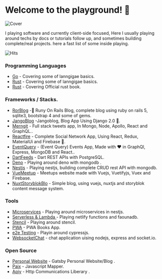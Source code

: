 # Welcome to the playground! 🚀

![Cover](https://media.giphy.com/media/3orieQHmkjxSiLGC08/giphy.gif)

I playing software and currently client-side focused, Here I usually playing around techs by docs or tutorials follow up, and sometimes building complete/real projects. here a fast list of some inside playing.

![Hits](https://hitcounter.pythonanywhere.com/count/tag.svg?url=https%3A%2F%2Fgithub.com%2muhammedMoussa)

### Programming Languages
* [Go](https://github.com/muhammedMoussa/go-playing) - Covering some of lanngigae basics.
* [Rust](https://github.com/muhammedMoussa/rust-playing) - Covering some of lanngigae basics.
* [Rust](https://github.com/muhammedMoussa/rust-by-example) - Covering Official rust book.

### Frameworks / Stacks.
* [RorBlog](https://github.com/muhammedMoussa/rorblog) -💎 Runy On Rails Blog, complete blog using ruby on rails 5, sqlite3, bootstrap 4 and some of gems.
* [JangoBlog](https://github.com/muhammedMoussa/jangoblog) -Jangoblog, Blog App Using Django 2.0 💚.
* [Merngit](https://github.com/muhammedMoussa/merngit) - Full stack tweets app, In Mongo, Node, Apollo, React and GraphQL..
* [Reactfire](https://github.com/muhammedMoussa/reactfire) - Complete Social Network App, Using React, Redux, MaterialUi and Firebase 💙.
* [EventQuery](https://github.com/muhammedMoussa/event-query) - (Event Query) Events App, Made with ❤️ in GraphQl, Express, MongoDB and React..
* [DartFeeds](https://github.com/muhammedMoussa/dart_feeds) - Dart REST APIs with  PostgreSQL.
* [Deno](https://github.com/muhammedMoussa/deno-playing) - Playing around deno with mongodb .
* [Nestjs](https://github.com/muhammedMoussa/nestjs-playing) - Playing nestjs, building complete CRUD rest API with mongodb.
* [VueMeetup](https://github.com/muhammedMoussa/vuemeetup) - Meetups website made with Vuejs, Vuetifyjs, Vuex and Firebase.
*  [NuxtStoryblokBlo](https://github.com/muhammedMoussa/nuxt-storyblok-blog) - Simple blog, using vuejs, nuxtjs and storyblok content message system.

### Tools
* [Microservices](https://github.com/muhammedMoussa/microservices-playing) - Playing around microservices in nestjs.
*  [Serverless & Lambda ](https://github.com/muhammedMoussa/netlify-functions) - Playing netlify functions and faounadb.
* [Stencil](https://github.com/muhammedMoussa/stencil-app) - Playing around stencil.
*  [PWA](https://github.com/muhammedMoussa/NgBooksPWA) - PWA Books App.
*  [e2e Testing](https://github.com/muhammedMoussa/cypress) - Playin around cypressjs.
*  [WebsocketChat](https://github.com/muhammedMoussa/websocket-chat) - chat application uising nodejs, express and socket.io.

### Open Source
* [Personal Website](https://github.com/muhammedMoussa/muhammedmoussa.github.io) - Gatsby Personal Website/Blog .
* [Paix](https://github.com/muhammedMoussa/paix) - Javascript Mapper.
* [Apiy](https://github.com/muhammedMoussa/apiy) - Http Communications Liberary .

<!--
**muhammedMoussa/muhammedmoussa** is a ✨ _special_ ✨ repository because its `README.md` (this file) appears on your GitHub profile.

Here are some ideas to get you started:

- 🔭 I’m currently working on ...
- 🌱 I’m currently learning ...
- 👯 I’m looking to collaborate on ...
- 🤔 I’m looking for help with ...
- 💬 Ask me about ...
- 📫 How to reach me: ...
- 😄 Pronouns: ...
- ⚡ Fun fact: ...
-->
